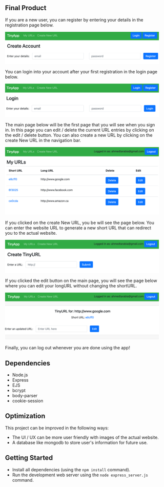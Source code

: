 ## Final Product

If you are a new user, you can register by entering your details in the registration page below. 

!["screenshot of Registration"](https://github.com/wagabooga/tinyapp/blob/main/docs/register.png?raw=true)

You can login into your account after your first registration in the login page below.

!["screenshot of Login"](https://github.com/wagabooga/tinyapp/blob/main/docs/login.png?raw=true)

The main page below will be the first page that you will see when you sign in. In this page you can edit / delete the current URL entries by clicking on the edit / delete button. You can also create a new URL by clicking on the create New URL in the navigation bar. 

!["screenshot of mainpage"](https://github.com/wagabooga/tinyapp/blob/main/docs/mainPage.png?raw=true)

If you clicked on the create New URL, you be will see the page below. You can enter the website URL to generate a new short URL that can redirect you to the actual website. 

!["screenshot of Creating URL page"](https://github.com/wagabooga/tinyapp/blob/main/docs/createURL.png?raw=true)

If you clicked the edit button on the main page, you will see the page below where you can edit your longURL without changing the shortURL. 

!["screenshot of Edit page"](https://github.com/wagabooga/tinyapp/blob/main/docs/editPage.png?raw=true)

Finally, you can log out whenever you are done using the app! 

## Dependencies

- Node.js
- Express
- EJS
- bcrypt
- body-parser
- cookie-session

## Optimization

This project can be improved in the following ways: 
- The UI / UX can be more user friendly with images of the actual website. 
- A database like mongodb to store user's information for future use. 

## Getting Started

- Install all dependencies (using the `npm install` command).
- Run the development web server using the `node express_server.js` command.
